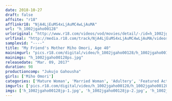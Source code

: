 ```yaml
---
date: 2018-10-27
draft: false
affsite: "r18"
afflinkr18: "NjA4LjEuMS4xLjAuMC4wLjAuMA"
url: "h_1002jgaho00128"
urloriginal: "http://www.r18.com/videos/vod/movies/detail/-/id=h_1002jgaho00128"
urlfinal: "http://media.r18.com/track/NjA4LjEuMS4xLjAuMC4wLjAuMA/videos/vod/movies/detail/-/id=h_1002jgaho00128"
samplevid: "----"
title: "My Friend's Mother Miho Omori, Age 40"
mainimgurl: "pics.r18.com/digital/video/h_1002jgaho00128/h_1002jgaho00128ps.jpg"
mainimgs: "h_1002jgaho00128ps.jpg"
releasedate: "Mar. 09, 2017"
duration: 98
productioncomp: "Jukujo Gahousha"
girls: ['Miho Omori']
categories: ['Mature Woman', 'Married Woman', 'Adultery', 'Featured Actress', 'Big Vibrator']
imgurls: ['pics.r18.com/digital/video/h_1002jgaho00128/h_1002jgaho00128jp-1.jpg', 'pics.r18.com/digital/video/h_1002jgaho00128/h_1002jgaho00128jp-2.jpg', 'pics.r18.com/digital/video/h_1002jgaho00128/h_1002jgaho00128jp-3.jpg', 'pics.r18.com/digital/video/h_1002jgaho00128/h_1002jgaho00128jp-4.jpg', 'pics.r18.com/digital/video/h_1002jgaho00128/h_1002jgaho00128jp-5.jpg', 'pics.r18.com/digital/video/h_1002jgaho00128/h_1002jgaho00128jp-6.jpg', 'pics.r18.com/digital/video/h_1002jgaho00128/h_1002jgaho00128jp-7.jpg', 'pics.r18.com/digital/video/h_1002jgaho00128/h_1002jgaho00128jp-8.jpg', 'pics.r18.com/digital/video/h_1002jgaho00128/h_1002jgaho00128jp-9.jpg', 'pics.r18.com/digital/video/h_1002jgaho00128/h_1002jgaho00128jp-10.jpg', 'pics.r18.com/digital/video/h_1002jgaho00128/h_1002jgaho00128jp-11.jpg', 'pics.r18.com/digital/video/h_1002jgaho00128/h_1002jgaho00128jp-12.jpg', 'pics.r18.com/digital/video/h_1002jgaho00128/h_1002jgaho00128jp-13.jpg', 'pics.r18.com/digital/video/h_1002jgaho00128/h_1002jgaho00128jp-14.jpg', 'pics.r18.com/digital/video/h_1002jgaho00128/h_1002jgaho00128jp-15.jpg', 'pics.r18.com/digital/video/h_1002jgaho00128/h_1002jgaho00128jp-16.jpg', 'pics.r18.com/digital/video/h_1002jgaho00128/h_1002jgaho00128jp-17.jpg', 'pics.r18.com/digital/video/h_1002jgaho00128/h_1002jgaho00128jp-18.jpg', 'pics.r18.com/digital/video/h_1002jgaho00128/h_1002jgaho00128jp-19.jpg', 'pics.r18.com/digital/video/h_1002jgaho00128/h_1002jgaho00128jp-20.jpg']
imgs: ['h_1002jgaho00128jp-1.jpg', 'h_1002jgaho00128jp-2.jpg', 'h_1002jgaho00128jp-3.jpg', 'h_1002jgaho00128jp-4.jpg', 'h_1002jgaho00128jp-5.jpg', 'h_1002jgaho00128jp-6.jpg', 'h_1002jgaho00128jp-7.jpg', 'h_1002jgaho00128jp-8.jpg', 'h_1002jgaho00128jp-9.jpg', 'h_1002jgaho00128jp-10.jpg', 'h_1002jgaho00128jp-11.jpg', 'h_1002jgaho00128jp-12.jpg', 'h_1002jgaho00128jp-13.jpg', 'h_1002jgaho00128jp-14.jpg', 'h_1002jgaho00128jp-15.jpg', 'h_1002jgaho00128jp-16.jpg', 'h_1002jgaho00128jp-17.jpg', 'h_1002jgaho00128jp-18.jpg', 'h_1002jgaho00128jp-19.jpg', 'h_1002jgaho00128jp-20.jpg']
---
```

